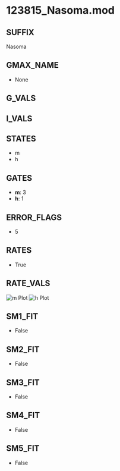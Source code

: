 # 123815_Nasoma.mod

## SUFFIX

Nasoma

## GMAX_NAME

- None

## G_VALS


## I_VALS


## STATES

- m
- h

## GATES

- **m**: 3
- **h**: 1

## ERROR_FLAGS

- 5

## RATES

- True

## RATE_VALS

![m Plot](/Users/pbozelos/Dropbox/icg-Chai-Panos/supermodels/output_markdown_files/Na/123815_Nasoma.mod/images/m.png)
![h Plot](/Users/pbozelos/Dropbox/icg-Chai-Panos/supermodels/output_markdown_files/Na/123815_Nasoma.mod/images/h.png)

## SM1_FIT

- False

## SM2_FIT

- False

## SM3_FIT

- False

## SM4_FIT

- False

## SM5_FIT

- False

